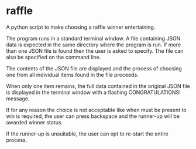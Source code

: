 # raffle
A python script to make choosing a raffle winner entertaining.

The program runs in a standard terminal window. A file containing JSON data is expected
in the same directory where the program is run. If more than one JSON file is found
then the user is asked to specify. The file can also be specified on the command line.

The contents of the JSON file are displayed and the process of choosing one from all
individual items found in the file proceeds.

When only one item remains, the full data contained in the original JSON file is displayed
in the terminal window with a flashing CONGRATULATIONS! message.

If for any reason the choice is not acceptable like when must be present to win is required,
the user can press backspace and the runner-up will be awarded winner status.

If the runner-up is unsuitable, the user can opt to re-start the entire process.
